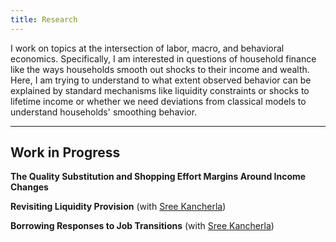 ```yaml
---
title: Research
---
```


I work on topics at the intersection of labor, macro, and behavioral economics. Specifically, I am interested in questions of household finance like the ways households smooth out shocks to their income and wealth. Here, I am trying to understand to what extent observed behavior can be explained by standard mechanisms like liquidity constraints or shocks to lifetime income or whether we need deviations from classical models to understand households' smoothing behavior. 

---
## Work in Progress

**The Quality Substitution and Shopping Effort Margins Around Income Changes**

**Revisiting Liquidity Provision** (with [Sree Kancherla](https://sreekancherla.github.io/))

**Borrowing Responses to Job Transitions** (with [Sree Kancherla](https://sreekancherla.github.io/))
